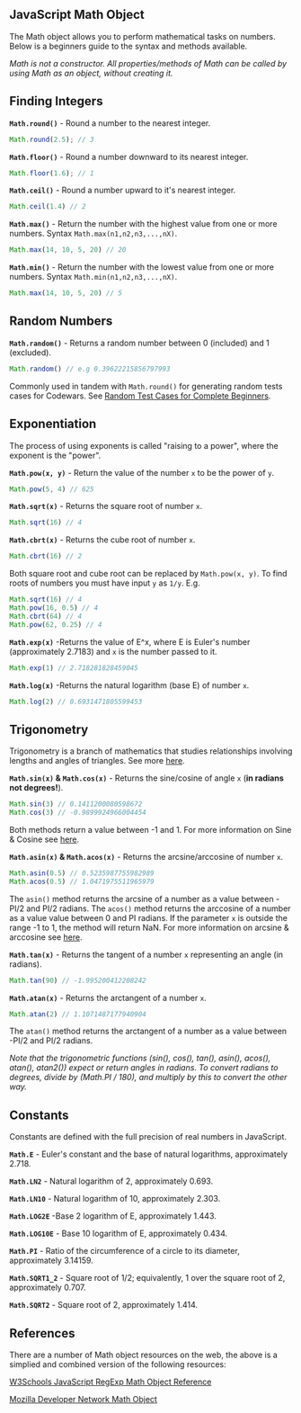 ## JavaScript Math Object
The Math object allows you to perform mathematical tasks on numbers. Below is a beginners guide to the syntax and methods available.

*Math is not a constructor. All properties/methods of Math can be called by using Math as an object, without creating it.*

## Finding Integers

**`Math.round()`** - Round a number to the nearest integer.
```javascript
Math.round(2.5); // 3
```
**`Math.floor()`** - Round a number downward to its nearest integer.
```javascript
Math.floor(1.6); // 1
```
**`Math.ceil()`** - Round a number upward to it's nearest integer.
```javascript
Math.ceil(1.4) // 2
```
**`Math.max()`** - Return the number with the highest value from one or more numbers. Syntax `Math.max(n1,n2,n3,...,nX)`.
```javascript
Math.max(14, 10, 5, 20) // 20
```
**`Math.min()`** - Return the number with the lowest value from one or more numbers. Syntax `Math.min(n1,n2,n3,...,nX)`.
```javascript
Math.max(14, 10, 5, 20) // 5
```

## Random Numbers

**`Math.random()`** - Returns a random number between 0 (included) and 1 (excluded). 
```javascript
Math.random() // e.g 0.39622215856797993
```
Commonly used in tandem with `Math.round()` for generating random tests cases for Codewars. See [Random Test Cases for Complete Beginners](https://github.com/codingforeveryone/READMEs/blob/master/random-test-cases-for-complete-beginners.md).

## Exponentiation

The process of using exponents is called "raising to a power", where the exponent is the "power".

**`Math.pow(x, y)`** - Return the value of the number `x` to be the power of `y`.
```javascript
Math.pow(5, 4) // 625
```
**`Math.sqrt(x)`** - Returns the square root of number `x`.
```javascript
Math.sqrt(16) // 4
```
**`Math.cbrt(x)`** - Returns the cube root of number `x`.
```javascript
Math.cbrt(16) // 2
```
Both square root and cube root can be replaced by `Math.pow(x, y)`. To find roots of numbers you must have input `y` as `1/y`. E.g. 
```javascript
Math.sqrt(16) // 4 
Math.pow(16, 0.5) // 4
Math.cbrt(64) // 4
Math.pow(62, 0.25) // 4
```

**`Math.exp(x)`** -Returns the value of E^x, where E is Euler's number (approximately 2.7183) and `x` is the number passed to it.
```javascript
Math.exp(1) // 2.718281828459045
```
**`Math.log(x)`** -Returns the natural logarithm (base E) of number `x`.
```javascript
Math.log(2) // 0.6931471805599453
```

## Trigonometry 

Trigonometry is a branch of mathematics that studies relationships involving lengths and angles of triangles. See more [here](https://en.wikipedia.org/wiki/Trigonometry).

**`Math.sin(x)` & `Math.cos(x)`** - Returns the sine/cosine of angle `x` (**in radians not degrees!**). 
```javascript
Math.sin(3) // 0.1411200080598672
Math.cos(3) // -0.9899924966004454
```
Both methods return a value between -1 and 1. For more information on Sine & Cosine see [here](https://en.wikipedia.org/wiki/Sine).

**`Math.asin(x)` & `Math.acos(x)`** - Returns the arcsine/arccosine of number `x`. 
```javascript
Math.asin(0.5) // 0.5235987755982989
Math.acos(0.5) // 1.0471975511965979
```
The `asin()` method returns the arcsine of a number as a value between -PI/2 and PI/2 radians. The `acos()` method returns the arccosine of a number as a value value between 0 and PI radians. If the parameter `x` is outside the range -1 to 1, the method will return NaN. For more information on arcsine & arccosine see [here](https://en.wikipedia.org/wiki/Inverse_trigonometric_functions).

**`Math.tan(x)`** - Returns the tangent of a number `x` representing an angle (in radians).
```javascript
Math.tan(90) // -1.995200412208242
```
**`Math.atan(x)`** - Returns the arctangent of a number `x`. 
```javascript
Math.atan(2) // 1.1071487177940904
```
The `atan()` method returns the arctangent of a number as a value between -PI/2 and PI/2 radians.

*Note that the trigonometric functions (sin(), cos(), tan(), asin(), acos(), atan(), atan2()) expect or return angles in radians. To convert radians to degrees, divide by (Math.PI / 180), and multiply by this to convert the other way.*

## Constants

Constants are defined with the full precision of real numbers in JavaScript.

**`Math.E`** - Euler's constant and the base of natural logarithms, approximately 2.718.

**`Math.LN2`** - Natural logarithm of 2, approximately 0.693.

**`Math.LN10`** - Natural logarithm of 10, approximately 2.303.

**`Math.LOG2E`** -Base 2 logarithm of E, approximately 1.443.

**`Math.LOG10E`** - Base 10 logarithm of E, approximately 0.434.

**`Math.PI`** - Ratio of the circumference of a circle to its diameter, approximately 3.14159.

**`Math.SQRT1_2`** - Square root of 1/2; equivalently, 1 over the square root of 2, approximately 0.707.

**`Math.SQRT2`** - Square root of 2, approximately 1.414.

## References

There are a number of Math object resources on the web, the above is a simplied and combined version of the following resources:

[W3Schools JavaScript RegExp Math Object Reference](http://www.w3schools.com/jsref/jsref_obj_math.asp)

[Mozilla Developer Network Math Object](https://developer.mozilla.org/en/docs/Web/JavaScript/Reference/Global_Objects/Math)
